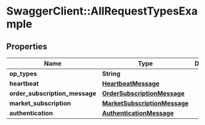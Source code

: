 # SwaggerClient::AllRequestTypesExample

## Properties
Name | Type | Description | Notes
------------ | ------------- | ------------- | -------------
**op_types** | **String** |  | [optional] 
**heartbeat** | [**HeartbeatMessage**](HeartbeatMessage.md) |  | [optional] 
**order_subscription_message** | [**OrderSubscriptionMessage**](OrderSubscriptionMessage.md) |  | [optional] 
**market_subscription** | [**MarketSubscriptionMessage**](MarketSubscriptionMessage.md) |  | [optional] 
**authentication** | [**AuthenticationMessage**](AuthenticationMessage.md) |  | [optional] 


